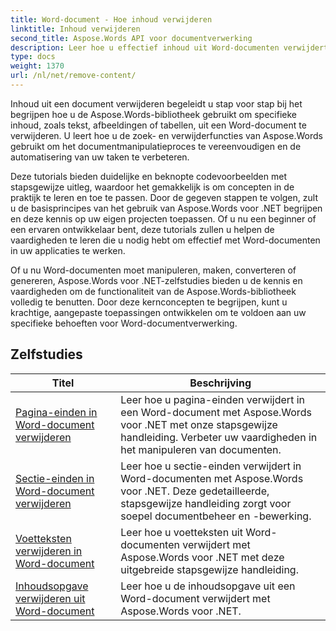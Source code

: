 ```yaml
---
title: Word-document - Hoe inhoud verwijderen
linktitle: Inhoud verwijderen
second_title: Aspose.Words API voor documentverwerking
description: Leer hoe u effectief inhoud uit Word-documenten verwijdert met Aspose.Words voor .NET. Volg stapsgewijze tutorials en gebruik C#-codevoorbeelden om verschillende technieken voor het verwijderen van inhoud te leren.
type: docs
weight: 1370
url: /nl/net/remove-content/
---
```

Inhoud uit een document verwijderen begeleidt u stap voor stap bij het begrijpen hoe u de Aspose.Words-bibliotheek gebruikt om specifieke inhoud, zoals tekst, afbeeldingen of tabellen, uit een Word-document te verwijderen. U leert hoe u de zoek- en verwijderfuncties van Aspose.Words gebruikt om het documentmanipulatieproces te vereenvoudigen en de automatisering van uw taken te verbeteren.

Deze tutorials bieden duidelijke en beknopte codevoorbeelden met stapsgewijze uitleg, waardoor het gemakkelijk is om concepten in de praktijk te leren en toe te passen. Door de gegeven stappen te volgen, zult u de basisprincipes van het gebruik van Aspose.Words voor .NET begrijpen en deze kennis op uw eigen projecten toepassen. Of u nu een beginner of een ervaren ontwikkelaar bent, deze tutorials zullen u helpen de vaardigheden te leren die u nodig hebt om effectief met Word-documenten in uw applicaties te werken.

Of u nu Word-documenten moet manipuleren, maken, converteren of genereren, Aspose.Words voor .NET-zelfstudies bieden u de kennis en vaardigheden om de functionaliteit van de Aspose.Words-bibliotheek volledig te benutten. Door deze kernconcepten te begrijpen, kunt u krachtige, aangepaste toepassingen ontwikkelen om te voldoen aan uw specifieke behoeften voor Word-documentverwerking.

 ## Zelfstudies
| Titel | Beschrijving |
| --- | --- |
| [Pagina-einden in Word-document verwijderen](./remove-page-breaks/) | Leer hoe u pagina-einden verwijdert in een Word-document met Aspose.Words voor .NET met onze stapsgewijze handleiding. Verbeter uw vaardigheden in het manipuleren van documenten. |
| [Sectie-einden in Word-document verwijderen](./remove-section-breaks/) | Leer hoe u sectie-einden verwijdert in Word-documenten met Aspose.Words voor .NET. Deze gedetailleerde, stapsgewijze handleiding zorgt voor soepel documentbeheer en -bewerking.|
| [Voetteksten verwijderen in Word-document](./remove-footers/) | Leer hoe u voetteksten uit Word-documenten verwijdert met Aspose.Words voor .NET met deze uitgebreide stapsgewijze handleiding. |
| [Inhoudsopgave verwijderen uit Word-document](./remove-table-of-contents/) | Leer hoe u de inhoudsopgave uit een Word-document verwijdert met Aspose.Words voor .NET. |